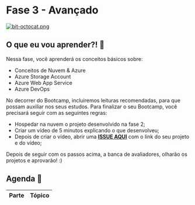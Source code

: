 # Fase 3 - Avançado

[![bit-octocat.png](https://i.postimg.cc/JzxhSxxy/bit-octocat.png)](https://postimg.cc/hXJgd9Hg)

## O que eu vou aprender?! 📕

Nessa fase, você aprenderá os conceitos básicos sobre: 

- Conceitos de Nuvem & Azure
- Azure Storage Account
- Azure Web App Service
- Azure DevOps

No decorrer do Bootcamp, incluiremos leituras recomendadas, para que possam auxiliar nos seus estudos.
Para finalizar o seu Bootcamp, você precisará seguir com as seguintes regras:

- Hospedar na nuvem o projeto desenvolvido na fase 2;
- Criar um vídeo de 5 minutos explicando o que desenvolveu;
- Depois de criar o vídeo, abrir uma **[ISSUE AQUI](https://github.com/glaucia86/frontend-bootcamp-online/issues)** com o link do seu projeto e do vídeo;

Depois de seguir com os passos acima, a banca de avaliadores, olharão os projetos e aprovarão! :)

## Agenda 📘

| Parte  |  Tópico |   
|---|--- |